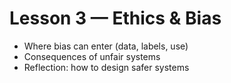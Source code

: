# Lesson 3 — Ethics & Bias

- Where bias can enter (data, labels, use)
- Consequences of unfair systems
- Reflection: how to design safer systems
